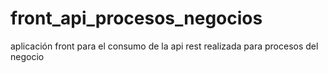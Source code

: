# front_api_procesos_negocios
aplicación front para el consumo de la api rest realizada para procesos del negocio
